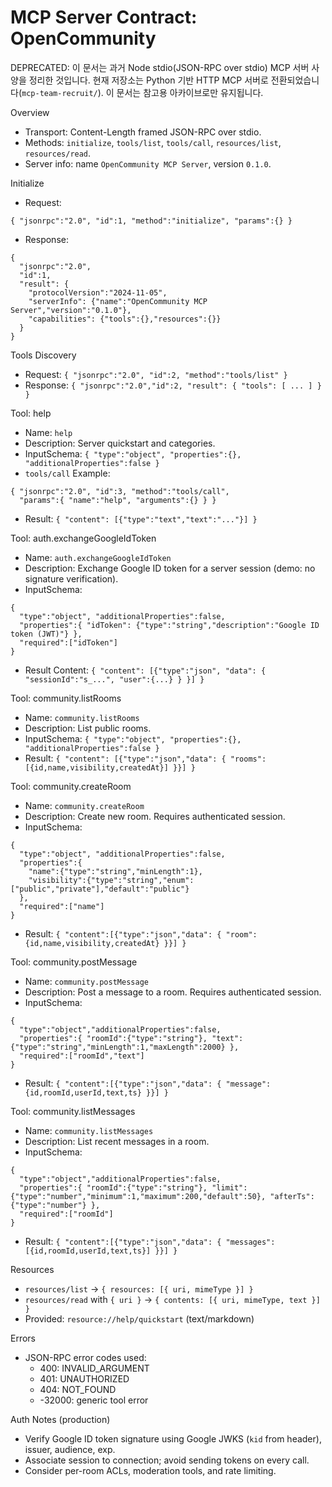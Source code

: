 MCP Server Contract: OpenCommunity
==================================

DEPRECATED: 이 문서는 과거 Node stdio(JSON-RPC over stdio) MCP 서버 사양을 정리한 것입니다.
현재 저장소는 Python 기반 HTTP MCP 서버로 전환되었습니다(`mcp-team-recruit/`).
이 문서는 참고용 아카이브로만 유지됩니다.

Overview
- Transport: Content-Length framed JSON-RPC over stdio.
- Methods: `initialize`, `tools/list`, `tools/call`, `resources/list`, `resources/read`.
- Server info: name `OpenCommunity MCP Server`, version `0.1.0`.

Initialize
- Request:
```
{ "jsonrpc":"2.0", "id":1, "method":"initialize", "params":{} }
```
- Response:
```
{
  "jsonrpc":"2.0",
  "id":1,
  "result": {
    "protocolVersion":"2024-11-05",
    "serverInfo": {"name":"OpenCommunity MCP Server","version":"0.1.0"},
    "capabilities": {"tools":{},"resources":{}}
  }
}
```

Tools Discovery
- Request: `{ "jsonrpc":"2.0", "id":2, "method":"tools/list" }`
- Response: `{ "jsonrpc":"2.0","id":2, "result": { "tools": [ ... ] } }`

Tool: help
- Name: `help`
- Description: Server quickstart and categories.
- InputSchema: `{ "type":"object", "properties":{}, "additionalProperties":false }`
- `tools/call` Example:
```
{ "jsonrpc":"2.0", "id":3, "method":"tools/call",
  "params":{ "name":"help", "arguments":{} } }
```
- Result: `{ "content": [{"type":"text","text":"..."}] }`

Tool: auth.exchangeGoogleIdToken
- Name: `auth.exchangeGoogleIdToken`
- Description: Exchange Google ID token for a server session (demo: no signature verification).
- InputSchema:
```
{
  "type":"object", "additionalProperties":false,
  "properties":{ "idToken": {"type":"string","description":"Google ID token (JWT)"} },
  "required":["idToken"]
}
```
- Result Content: `{ "content": [{"type":"json", "data": { "sessionId":"s_...", "user":{...} } }] }`

Tool: community.listRooms
- Name: `community.listRooms`
- Description: List public rooms.
- InputSchema: `{ "type":"object", "properties":{}, "additionalProperties":false }`
- Result: `{ "content": [{"type":"json","data": { "rooms":[{id,name,visibility,createdAt}] }}] }`

Tool: community.createRoom
- Name: `community.createRoom`
- Description: Create new room. Requires authenticated session.
- InputSchema:
```
{
  "type":"object", "additionalProperties":false,
  "properties":{
    "name":{"type":"string","minLength":1},
    "visibility":{"type":"string","enum":["public","private"],"default":"public"}
  },
  "required":["name"]
}
```
- Result: `{ "content":[{"type":"json","data": { "room": {id,name,visibility,createdAt} }}] }`

Tool: community.postMessage
- Name: `community.postMessage`
- Description: Post a message to a room. Requires authenticated session.
- InputSchema:
```
{
  "type":"object","additionalProperties":false,
  "properties":{ "roomId":{"type":"string"}, "text":{"type":"string","minLength":1,"maxLength":2000} },
  "required":["roomId","text"]
}
```
- Result: `{ "content":[{"type":"json","data": { "message": {id,roomId,userId,text,ts} }}] }`

Tool: community.listMessages
- Name: `community.listMessages`
- Description: List recent messages in a room.
- InputSchema:
```
{
  "type":"object","additionalProperties":false,
  "properties":{ "roomId":{"type":"string"}, "limit":{"type":"number","minimum":1,"maximum":200,"default":50}, "afterTs":{"type":"number"} },
  "required":["roomId"]
}
```
- Result: `{ "content":[{"type":"json","data": { "messages": [{id,roomId,userId,text,ts}] }}] }`

Resources
- `resources/list` → `{ resources: [{ uri, mimeType }] }`
- `resources/read` with `{ uri }` → `{ contents: [{ uri, mimeType, text }] }`
- Provided: `resource://help/quickstart` (text/markdown)

Errors
- JSON-RPC error codes used:
  - 400: INVALID_ARGUMENT
  - 401: UNAUTHORIZED
  - 404: NOT_FOUND
  - -32000: generic tool error

Auth Notes (production)
- Verify Google ID token signature using Google JWKS (`kid` from header), issuer, audience, exp.
- Associate session to connection; avoid sending tokens on every call.
- Consider per-room ACLs, moderation tools, and rate limiting.
